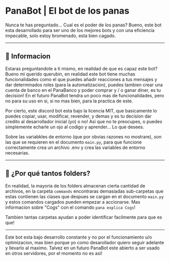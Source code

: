 # PanaBot | El bot de los panas

Nunca te has preguntado... Cual es el poder de los panas? Bueno, este bot esta desarrollado para ser uno de los mejores bots y con una eficiencia impecable, solo estoy bromenado, esta bien cagado. 

___ 

## 📰 Informacion

Estaras preguntandote a ti mismo, en realidad de que es capaz este bot? Bueno mi querido querubin, en realidad este bot tiene muchas funcionalidades como el que puedes añadir reacciones a tus mensajes y dar determinados roles (para la automatizacion), puedes tambien crear una cuenta de banco en el PanaBanco y poder comprar y / o ganar diner, es tu decision! En el futuro PanaBot tendra un poco mas de funcionalidades, pero no para su uso en si, si no mas bien, para la practica de este.

Por cierto, este discord bot esta bajo la licencia MIT, que basicamente lo puedes copiar, usar, modificar, revender, y demas y es tu decision dar credito al desarrollador inicial (yo) o no! Asi que no te preocupes, o puedes simplemente echarle un ojo al codigo y aprender... Lo que desees.

Sobre las variabkles de entorno (que por obvias razones no mostrare), son las que se requieren en el documento `main.py`, para que funcione correctamente crea un archivo .env y crea las variables de entorno necesarias.

___ 

## 📂 ¿Por qué tantos folders? 

En realidad, la mayoria de los folders almacenan cierta cantidad de archivos, en la carpeta `commands` encontraras demasiadas sub-carpetas que estas contienen las clases que despues se cargan en el documento `main.py` y estos comandos cargados pueden empezar a accionarse. Mas informacion sobre "Cogs" con el comando `pana explica Cogs`! 

Tambien tantas carpetas ayudan a poder identificar facilmente para que es que! 

___

Este bot esta bajo desarrollo constante y no por el funcionamiento u/o optimizacion, mas bien porque yo como desarollador quiero seguir adelante y llevarlo al maximo. Talvez en un futuro PanaBot este abierto a ser usado en otros servidores, por el momento no es asi! 
